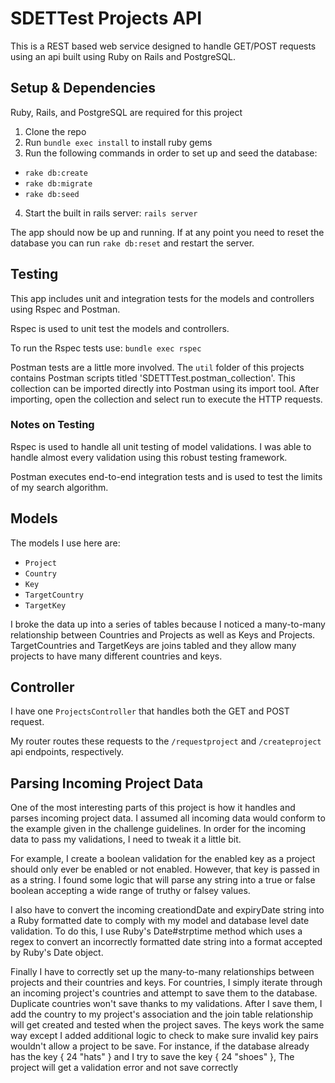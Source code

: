 # SDETTest Projects API

This is a REST based web service designed to handle GET/POST requests using an api built using Ruby on Rails and PostgreSQL.

## Setup & Dependencies
Ruby, Rails, and PostgreSQL are required for this project
1. Clone the repo
2. Run `bundle exec install` to install ruby gems
3. Run the following commands in order to set up and seed the database:
  * `rake db:create`
  * `rake db:migrate`
  * `rake db:seed`
4. Start the built in rails server: `rails server`

The app should now be up and running. If at any point you need to reset the database you can run `rake db:reset` and restart the server.

## Testing

This app includes unit and integration tests for the models and controllers using Rspec and Postman.

Rspec is used to unit test the models and controllers.

To run the Rspec tests use: `bundle exec rspec`

Postman tests are a little more involved. The `util` folder of this projects contains Postman scripts titled 'SDETTTest.postman_collection'. This collection can be imported directly into Postman using its import tool. After importing, open the collection and select run to execute the HTTP requests.

### Notes on Testing

Rspec is used to handle all unit testing of model validations. I was able to handle almost every validation using this robust testing framework.

Postman executes end-to-end integration tests and is used to test the limits of my search algorithm.

## Models

The models I use here are:

* `Project`
* `Country`
* `Key`
* `TargetCountry`
* `TargetKey`

I broke the data up into a series of tables because I noticed a many-to-many relationship between Countries and Projects as well as Keys and Projects. TargetCountries and TargetKeys are joins tabled and they allow many projects to have many different countries and keys.

## Controller

I have one `ProjectsController` that handles both the GET and POST request.

My router routes these requests to the `/requestproject` and `/createproject` api endpoints, respectively.

## Parsing Incoming Project Data
One of the most interesting parts of this project is how it handles and parses incoming project data. I assumed all incoming data would conform to the example given in the challenge guidelines. In order for the incoming data to pass my validations, I need to tweak it a little bit.

For example, I create a boolean validation for the enabled key as a project should only ever be enabled or not enabled. However, that key is passed in as a string. I found some logic that will parse any string into a true or false boolean accepting a wide range of truthy or falsey values.

I also have to convert the incoming creationdDate and expiryDate string into a Ruby formatted date to comply with my model and database level date validation. To do this, I use Ruby's Date#strptime method which uses a regex to convert an incorrectly formatted date string into a format accepted by Ruby's Date object.

Finally I have to correctly set up the many-to-many relationships between projects and their countries and keys. For countries, I simply iterate through an incoming project's countries and attempt to save them to the database. Duplicate countries won't save thanks to my validations. After I save them, I add the country to my project's association and the join table relationship will get created and tested when the project saves. The keys work the same way except I added additional logic to check to make sure invalid key pairs wouldn't allow a project to be save. For instance, if the database already has the key { 24 "hats" } and I try to save the key { 24 "shoes" }, The project will get a validation error and not save correctly
